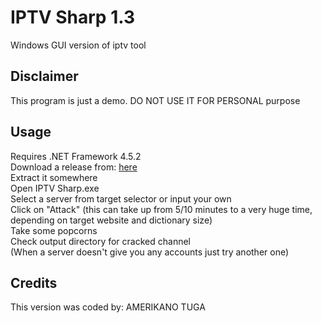 # IPTV Sharp 1.3
Windows GUI version of iptv tool

## Disclaimer
This program is just a demo. DO NOT USE IT FOR PERSONAL purpose

## Usage
 Requires .NET Framework 4.5.2<br>
 Download a release from: [here](https://github.com/DEVELOPERSECRETTV/IPTV-Sharp/releases/download/1.3/IPTV-Sharp-1.2.zip)<br>
 Extract it somewhere<br>
 Open IPTV Sharp.exe <br>
 Select a server from target selector or input your own<br>
 Click on "Attack" (this can take up from 5/10 minutes to a very huge time, depending on target website and dictionary size)<br>
 Take some popcorns<br>
 Check output directory for cracked channel<br>
(When a server doesn't give you any accounts just try another one)<br>


## Credits
This version was coded by: AMERIKANO TUGA
